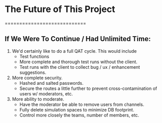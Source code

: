 # The Future of This Project
============================

## If We Were To Continue / Had Unlimited Time:

1. We'd certainly like to do a full QAT cycle. This would include
    - Test functions
    - More complete and thorough test runs without the client.
    - Test runs with the client to collect bug / ux / enhancement suggestions.
2. More complete security.
    - Hashed and salted passwords.
    - Secure the routes a little further to prevent cross-contamination of users w/ moderators, etc.
3. More ability to moderate.
    - Have the moderator be able to remove users from channels.
    - Fully delete simulation spaces to minimize DB footprint.
    - Control more closely the teams, number of members, etc.
